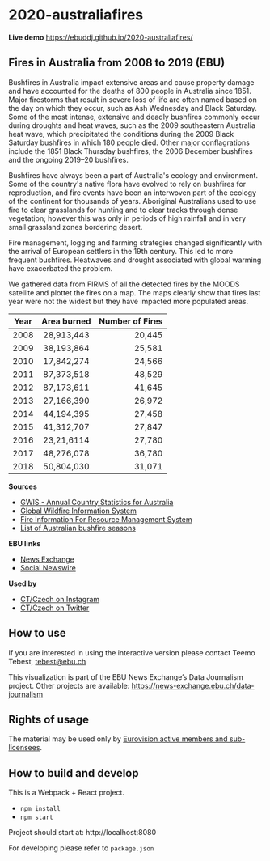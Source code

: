 # 2020-australiafires

**Live demo** https://ebuddj.github.io/2020-australiafires/

## Fires in Australia from 2008 to 2019 (EBU)

Bushfires in Australia impact extensive areas and cause property damage and have accounted for the deaths of 800 people in Australia since 1851. Major firestorms that result in severe loss of life are often named based on the day on which they occur, such as Ash Wednesday and Black Saturday. Some of the most intense, extensive and deadly bushfires commonly occur during droughts and heat waves, such as the 2009 southeastern Australia heat wave, which precipitated the conditions during the 2009 Black Saturday bushfires in which 180 people died. Other major conflagrations include the 1851 Black Thursday bushfires, the 2006 December bushfires and the ongoing 2019–20 bushfires.

Bushfires have always been a part of Australia's ecology and environment. Some of the country's native flora have evolved to rely on bushfires for reproduction, and fire events have been an interwoven part of the ecology of the continent for thousands of years. Aboriginal Australians used to use fire to clear grasslands for hunting and to clear tracks through dense vegetation; however this was only in periods of high rainfall and in very small grassland zones bordering desert.

Fire management, logging and farming strategies changed significantly with the arrival of European settlers in the 19th century. This led to more frequent bushfires. Heatwaves and drought associated with global warming have exacerbated the problem.

We gathered data from FIRMS of all the detected fires by the MOODS satellite and plottet the fires on a map. The maps clearly show that fires last year were not the widest but they have impacted more populated areas. 

| Year | Area burned | Number of Fires |
| ---- |:------------:| ------:|
| 2008 | 28,913,443 | 20,445 |
| 2009 | 38,193,864 | 25,581 |
| 2010 | 17,842,274 | 24,566 |
| 2011 | 87,373,518 | 48,529 |
| 2012 | 87,173,611 | 41,645 |
| 2013 | 27,166,390 | 26,972 |
| 2014 | 44,194,395 | 27,458 |
| 2015 | 41,312,707 | 27,847 |
| 2016 | 23,21,6114 | 27,780 |
| 2017 | 48,276,078 | 36,780 |
| 2018 | 50,804,030 | 31,071 |

**Sources**
* [GWIS - Annual Country Statistics for Australia](https://gwis.jrc.ec.europa.eu/static/gwis.statistics.portal/countries-estimates/OC/AU)
* [Global Wildfire Information System](https://gwis.jrc.ec.europa.eu/static/gwis_current_situation/public/index.html)
* [Fire Information For Resource Management System](https://firms.modaps.eosdis.nasa.gov)
* [List of Australian bushfire seasons](https://en.m.wikipedia.org/wiki/List_of_Australian_bushfire_seasons)

**EBU links**
* [News Exchange](https://news-exchange.ebu.ch/item_detail/498aee85af812027f34c12eaa56077d5/2020_21002053)
* [Social Newswire](https://www.evnsocialnewswire.ch/editors-picks/australia-animation-shows-bushfire-activity-in-australia-from-2008-2019-animation/)

**Used by**
* [CT/Czech on Instagram](https://www.instagram.com/p/B7WPZIoBG6k/)
* [CT/Czech on Twitter](https://twitter.com/HorizontCT24/status/1217487919960743936)

## How to use

If you are interested in using the interactive version please contact Teemo Tebest, tebest@ebu.ch

This visualization is part of the EBU News Exchange’s Data Journalism project. Other projects are available: https://news-exchange.ebu.ch/data-journalism

## Rights of usage

The material may be used only by [Eurovision active members and sub-licensees](https://www.ebu.ch/eurovision-news/members-and-sublicensees).

## How to build and develop

This is a Webpack + React project.

* `npm install`
* `npm start`

Project should start at: http://localhost:8080

For developing please refer to `package.json`